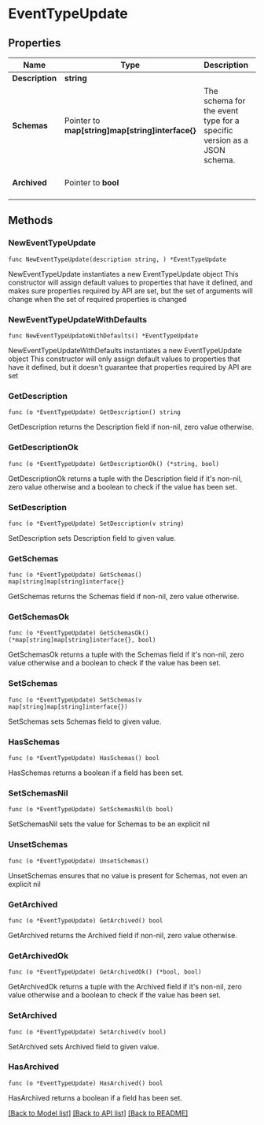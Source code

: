 # EventTypeUpdate

## Properties

Name | Type | Description | Notes
------------ | ------------- | ------------- | -------------
**Description** | **string** |  | 
**Schemas** | Pointer to **map[string]map[string]interface{}** | The schema for the event type for a specific version as a JSON schema. | [optional] 
**Archived** | Pointer to **bool** |  | [optional] [default to false]

## Methods

### NewEventTypeUpdate

`func NewEventTypeUpdate(description string, ) *EventTypeUpdate`

NewEventTypeUpdate instantiates a new EventTypeUpdate object
This constructor will assign default values to properties that have it defined,
and makes sure properties required by API are set, but the set of arguments
will change when the set of required properties is changed

### NewEventTypeUpdateWithDefaults

`func NewEventTypeUpdateWithDefaults() *EventTypeUpdate`

NewEventTypeUpdateWithDefaults instantiates a new EventTypeUpdate object
This constructor will only assign default values to properties that have it defined,
but it doesn't guarantee that properties required by API are set

### GetDescription

`func (o *EventTypeUpdate) GetDescription() string`

GetDescription returns the Description field if non-nil, zero value otherwise.

### GetDescriptionOk

`func (o *EventTypeUpdate) GetDescriptionOk() (*string, bool)`

GetDescriptionOk returns a tuple with the Description field if it's non-nil, zero value otherwise
and a boolean to check if the value has been set.

### SetDescription

`func (o *EventTypeUpdate) SetDescription(v string)`

SetDescription sets Description field to given value.


### GetSchemas

`func (o *EventTypeUpdate) GetSchemas() map[string]map[string]interface{}`

GetSchemas returns the Schemas field if non-nil, zero value otherwise.

### GetSchemasOk

`func (o *EventTypeUpdate) GetSchemasOk() (*map[string]map[string]interface{}, bool)`

GetSchemasOk returns a tuple with the Schemas field if it's non-nil, zero value otherwise
and a boolean to check if the value has been set.

### SetSchemas

`func (o *EventTypeUpdate) SetSchemas(v map[string]map[string]interface{})`

SetSchemas sets Schemas field to given value.

### HasSchemas

`func (o *EventTypeUpdate) HasSchemas() bool`

HasSchemas returns a boolean if a field has been set.

### SetSchemasNil

`func (o *EventTypeUpdate) SetSchemasNil(b bool)`

 SetSchemasNil sets the value for Schemas to be an explicit nil

### UnsetSchemas
`func (o *EventTypeUpdate) UnsetSchemas()`

UnsetSchemas ensures that no value is present for Schemas, not even an explicit nil
### GetArchived

`func (o *EventTypeUpdate) GetArchived() bool`

GetArchived returns the Archived field if non-nil, zero value otherwise.

### GetArchivedOk

`func (o *EventTypeUpdate) GetArchivedOk() (*bool, bool)`

GetArchivedOk returns a tuple with the Archived field if it's non-nil, zero value otherwise
and a boolean to check if the value has been set.

### SetArchived

`func (o *EventTypeUpdate) SetArchived(v bool)`

SetArchived sets Archived field to given value.

### HasArchived

`func (o *EventTypeUpdate) HasArchived() bool`

HasArchived returns a boolean if a field has been set.


[[Back to Model list]](../README.md#documentation-for-models) [[Back to API list]](../README.md#documentation-for-api-endpoints) [[Back to README]](../README.md)


